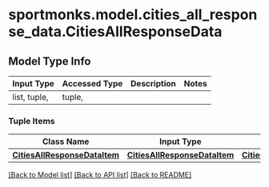 # sportmonks.model.cities_all_response_data.CitiesAllResponseData

## Model Type Info
Input Type | Accessed Type | Description | Notes
------------ | ------------- | ------------- | -------------
list, tuple,  | tuple,  |  | 

### Tuple Items
Class Name | Input Type | Accessed Type | Description | Notes
------------- | ------------- | ------------- | ------------- | -------------
[**CitiesAllResponseDataItem**](CitiesAllResponseDataItem.md) | [**CitiesAllResponseDataItem**](CitiesAllResponseDataItem.md) | [**CitiesAllResponseDataItem**](CitiesAllResponseDataItem.md) |  | 

[[Back to Model list]](../../README.md#documentation-for-models) [[Back to API list]](../../README.md#documentation-for-api-endpoints) [[Back to README]](../../README.md)

